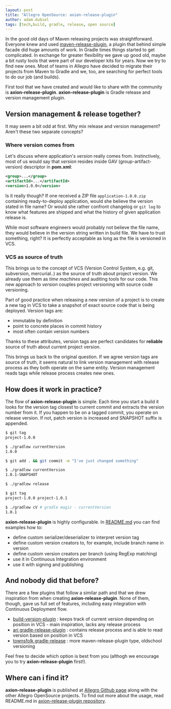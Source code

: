 ```yaml
---
layout: post
title: "Allegro OpenSource: axion-release-plugin"
author: adam.dubiel
tags: [tech,build, gradle, release, open source]
---
```


In the good old days of Maven releasing projects was straightforward. Everyone knew and used
[maven-release-plugin](http://maven.apache.org/maven-release/maven-release-plugin/),
a plugin that behind simple facade did huge amounts of work. In Gradle times things started to get complicated. In
exchange for greater flexibility we gave up good old, maybe a bit rusty tools that were part of our developer kits
for years. Now we try to find new ones. Most of teams in Allegro have decided to migrate their projects from Maven to Gradle
and we, too, are searching for perfect tools to do our job (and builds).

First tool that we have created and would like to share with the community is **axion-release-plugin**.
**axion-release-plugin** is Gradle release and version management plugin.

## Version management & release together?

It may seem a bit odd at first. Why mix release and version management? Aren't these two separate concepts?

### Where version comes from

Let's discuss where application's *version* really comes from. Instinctively, most of us would say that *version* resides
inside GAV (group-artifact-version) descriptor in **pom.xml**:

```xml
<group>...</group>
<artifactId>...</artifactId>
<version>1.0.0</version>
```

Is it really though? If one received a ZIP file `application-1.0.0.zip` containing ready-to-deploy application,
would she believe the version stated in file name? Or would she rather confront changelog or `git log` to know what
features are shipped and what the history of given application release is.

While most software engineers would probably not believe the file name, they would believe in the version string written in build
file. We have to trust something, right? It is perfectly acceptable as long as the file is versioned in VCS.

### VCS as source of truth

This brings us to the concept of VCS (Version Control System, e.g. git, subversion, mercurial..) as the source of truth about project version. We already
use them as *time machines* and auditing tools for our code. This new approach to *version* couples project versioning
with source code versioning.

Part of good practice when releasing a new version of a project is to create a new tag in VCS to take a snapshot of exact
source code that is being deployed. Version tags are:

* immutable by definition
* point to concrete places in commit history
* most often contain version numbers

Thanks to these attributes, version tags are perfect candidates for **reliable** source of truth about current
project version.

This brings us back to the original question. If we agree version tags are source of truth, it seems natural to link version
management with release process as they both operate on the same entity. Version management reads tags while release
process creates new ones.

## How does it work in practice?

The flow of **axion-release-plugin** is simple. Each time you start a build it looks for the version tag closest to current commit
and extracts the version number from it. If you happen to be on a tagged commit, you operate on release version. If not, patch version is
increased and SNAPSHOT suffix is appended.

```sh
$ git tag
project-1.0.0

$ ./gradlew currentVersion
1.0.0

$ git add . && git commit -m "I've just changed something"

$ ./gradlew currentVersion
1.0.1-SNAPSHOT

$ ./gradlew release

$ git tag
project-1.0.0 project-1.0.1

$ ./gradlew cV # gradle magic - currentVersion
1.0.1
```

**axion-release-plugin** is highly configurable. In [README.md](https://github.com/allegro/axion-release-plugin/blob/master/README.md) you can find examples how to:

* define custom serializer/deserializer to interpret version tag
* define custom version creators to, for example, include branch name in version
* define custom version creators per branch (using RegExp matching)
* use it in Continuous Integration environment
* use it with signing and publishing

## And nobody did that before?

There are a few plugins that follow a similar path and that we drew inspiration from when creating **axion-release-plugin**. None
of them, though, gave us full set of features, including easy integration with Continuous Deployment flow.

* [build-version-plugin](https://github.com/GeoNet/gradle-build-version-plugin) : keeps track of current version depending
  on position in VCS - main inspiration, lacks any release process
* [ari gradle-release-plugin](https://github.com/ari/gradle-release-plugin) : contains release process and is able to read
  version based on position in VCS
* [townsfolk gradle-release](https://github.com/townsfolk/gradle-release) : more maven-release-plugin type, oldschool versioning

Feel free to decide which option is best from you (althogh we encourage you to try **axion-release-plugin** first!).

## Where can i find it?

**axion-release-plugin** is published at [Allegro Github page](https://github.com/allegro/) along with the other Allegro
OpenSource projects. To find out more about the usage, read README.md in
[axion-release-plugin repository](https://github.com/allegro/axion-release-plugin).
